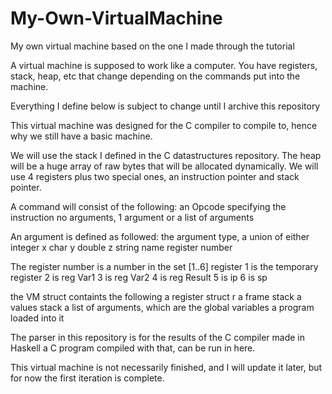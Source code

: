 # My-Own-VirtualMachine
My own virtual machine based on the one I made through the tutorial

A virtual machine is supposed to work like a computer. You have registers, stack, heap, etc that change depending on the commands put into the machine.

Everything I define below is subject to change until I archive this repository

This virtual machine was designed for the C compiler to compile to, hence why we still have a basic machine.

We will use the stack I defined in the C datastructures repository.
The heap will be a huge array of raw bytes that will be allocated dynamically.
We will use 4 registers plus two special ones, an instruction pointer and stack pointer.

A command will consist of the following:
    an Opcode specifying the instruction
    no arguments, 1 argument or a list of arguments

An argument is defined as followed:
    the argument type,
    a union of either
        integer x
        char y
        double z
        string name
        register number

The register number is a number in the set [1..6]
register 1 is the temporary register
2 is reg Var1
3 is reg Var2
4 is reg Result
5 is ip
6 is sp

the VM struct containts the following
    a register struct r
    a frame stack
    a values stack
    a list of arguments, which are the global variables
    a program loaded into it


The parser in this repository is for the results of the C compiler made in Haskell
a C program compiled with that, can be run in here.

This virtual machine is not necessarily finished, and I will update it later, but for now the first iteration is complete.
